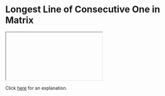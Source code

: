 # Longest Line of Consecutive One in Matrix 

<iframe></iframe>

Click [here](Explanation.md) for an explanation.


